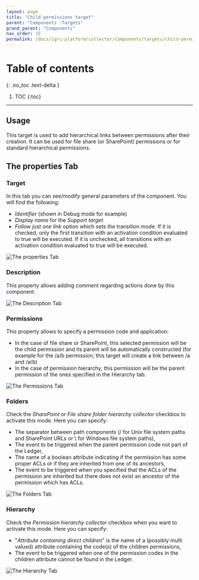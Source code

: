 ```yaml
---
layout: page
title: "Child permissions target"
parent: "Components :Targets"
grand_parent: "Components"
nav_order: 15
permalink: /docs/igrc-platform/collector/components/targets/child-permission-target/
---
```


# Table of contents
{: .no_toc .text-delta }

1. TOC
{:toc}
---

## Usage

This target is used to add hierarchical links between permissions after their creation. It can be used for file share (or SharePoint) permissions or for standard hierarchical permissions.  

## The properties Tab

### Target

In this tab you can see/modify general parameters of the component. You will find the following:

- _Identifier_ (shown in Debug mode for example)
- _Display name_ for the _Support target_
- _Follow just one link_ option which sets the transition mode. If it is checked, only the first transition with an activation condition evaluated to true will be executed. If it is unchecked, all transitions with an activation condition evaluated to true will be executed.

![The properties Tab](igrc-platform/collector/components/targets/child-permissions-target/images/childperm1.png "The properties Tab")

### Description

This property allows adding comment regarding actions done by this component.

![The Description Tab](igrc-platform/collector/components/targets/child-permissions-target/images/childperm2.png "The Description Tab")

### Permissions

This property allows to specify a permission code and application:  

- In the case of file share or SharePoint, this selected permission will be the child permission and its parent will be automatically constructed (for example for the /a/b permission, this target will create a link between /a and /a/b)
- In the case of permission hierarchy, this permission will be the parent permission of the ones specified in the Hierarchy tab.  

![The Permissions Tab](igrc-platform/collector/components/targets/child-permissions-target/images/childperm3.png "The Permissions Tab")

### Folders

Check the _SharePoint or File share folder hierarchy collector_ checkbox to activate this mode. Here you can specify:  

- The separator between path components (/ for Unix file system paths and SharePoint URLs or \ for Windows file system paths),
- The event to be triggered when the parent permission code not part of the Ledger,
- The name of a boolean attribute indicating if the permission has some proper ACLs or if they are inherited from one of its ancestors,
- The event to be triggered when you specified that the ACLs of the permission are inherited but there does not exist an ancestor of the permission which has ACLs.  

![The Folders Tab](igrc-platform/collector/components/targets/child-permissions-target/images/childperm4.png "The Folders Tab")

### Hierarchy

Check the _Permission hierarchy collector_ checkbox when you want to activate this mode. Here you can specify:  

- "_Attribute containing direct children_" is the name of a (possibly multi valued) attribute containing the code(s) of the children permissions,
- The event to be triggered when one of the permission codes in the children attribute cannot be found in the Ledger.  

![The Hierarchy Tab](igrc-platform/collector/components/targets/child-permissions-target/images/childperm5.png "The Hierarchy Tab")
